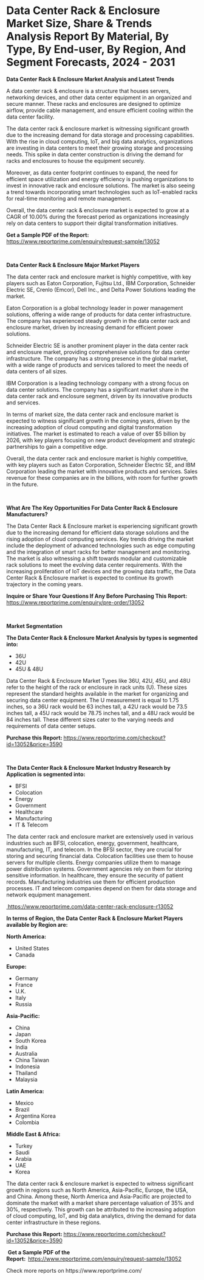 <p><h1>Data Center Rack & Enclosure Market Size, Share & Trends Analysis Report By Material, By Type, By End-user, By Region, And Segment Forecasts, 2024 - 2031</h1></p><p><strong>Data Center Rack & Enclosure Market Analysis and Latest Trends</strong></p>
<p><p>A data center rack & enclosure is a structure that houses servers, networking devices, and other data center equipment in an organized and secure manner. These racks and enclosures are designed to optimize airflow, provide cable management, and ensure efficient cooling within the data center facility.</p><p>The data center rack & enclosure market is witnessing significant growth due to the increasing demand for data storage and processing capabilities. With the rise in cloud computing, IoT, and big data analytics, organizations are investing in data centers to meet their growing storage and processing needs. This spike in data center construction is driving the demand for racks and enclosures to house the equipment securely.</p><p>Moreover, as data center footprint continues to expand, the need for efficient space utilization and energy efficiency is pushing organizations to invest in innovative rack and enclosure solutions. The market is also seeing a trend towards incorporating smart technologies such as IoT-enabled racks for real-time monitoring and remote management.</p><p>Overall, the data center rack & enclosure market is expected to grow at a CAGR of 10.00% during the forecast period as organizations increasingly rely on data centers to support their digital transformation initiatives.</p></p>
<p><strong>Get a Sample PDF of the Report:&nbsp;</strong> <a href="https://www.reportprime.com/enquiry/request-sample/13052">https://www.reportprime.com/enquiry/request-sample/13052</a></p>
<p>&nbsp;</p>
<p><strong>Data Center Rack & Enclosure Major Market Players</strong></p>
<p><p>The data center rack and enclosure market is highly competitive, with key players such as Eaton Corporation, Fujitsu Ltd., IBM Corporation, Schneider Electric SE, Crenlo (Emcor), Dell Inc., and Delta Power Solutions leading the market. </p><p>Eaton Corporation is a global technology leader in power management solutions, offering a wide range of products for data center infrastructure. The company has experienced steady growth in the data center rack and enclosure market, driven by increasing demand for efficient power solutions. </p><p>Schneider Electric SE is another prominent player in the data center rack and enclosure market, providing comprehensive solutions for data center infrastructure. The company has a strong presence in the global market, with a wide range of products and services tailored to meet the needs of data centers of all sizes.</p><p>IBM Corporation is a leading technology company with a strong focus on data center solutions. The company has a significant market share in the data center rack and enclosure segment, driven by its innovative products and services.</p><p>In terms of market size, the data center rack and enclosure market is expected to witness significant growth in the coming years, driven by the increasing adoption of cloud computing and digital transformation initiatives. The market is estimated to reach a value of over $5 billion by 2026, with key players focusing on new product development and strategic partnerships to gain a competitive edge.</p><p>Overall, the data center rack and enclosure market is highly competitive, with key players such as Eaton Corporation, Schneider Electric SE, and IBM Corporation leading the market with innovative products and services. Sales revenue for these companies are in the billions, with room for further growth in the future.</p></p>
<p>&nbsp;</p>
<p><strong>What Are The Key Opportunities For Data Center Rack & Enclosure Manufacturers?</strong></p>
<p><p>The Data Center Rack & Enclosure market is experiencing significant growth due to the increasing demand for efficient data storage solutions and the rising adoption of cloud computing services. Key trends driving the market include the deployment of advanced technologies such as edge computing and the integration of smart racks for better management and monitoring. The market is also witnessing a shift towards modular and customizable rack solutions to meet the evolving data center requirements. With the increasing proliferation of IoT devices and the growing data traffic, the Data Center Rack & Enclosure market is expected to continue its growth trajectory in the coming years.</p></p>
<p><strong>Inquire or Share Your Questions If Any Before Purchasing This Report:</strong> <a href="https://www.reportprime.com/enquiry/pre-order/13052">https://www.reportprime.com/enquiry/pre-order/13052</a></p>
<p>&nbsp;</p>
<p><strong>Market Segmentation</strong></p>
<p><strong>The Data Center Rack & Enclosure Market Analysis by types is segmented into:</strong></p>
<p><ul><li>36U</li><li>42U</li><li>45U & 48U</li></ul></p>
<p><p>Data Center Rack & Enclosure Market Types like 36U, 42U, 45U, and 48U refer to the height of the rack or enclosure in rack units (U). These sizes represent the standard heights available in the market for organizing and securing data center equipment. The U measurement is equal to 1.75 inches, so a 36U rack would be 63 inches tall, a 42U rack would be 73.5 inches tall, a 45U rack would be 78.75 inches tall, and a 48U rack would be 84 inches tall. These different sizes cater to the varying needs and requirements of data center setups.</p></p>
<p><strong>Purchase this Report:&nbsp;</strong><a href="https://www.reportprime.com/checkout?id=13052&price=3590">https://www.reportprime.com/checkout?id=13052&price=3590</a></p>
<p>&nbsp;</p>
<p><strong>The Data Center Rack & Enclosure Market Industry Research by Application is segmented into:</strong></p>
<p><ul><li>BFSI</li><li>Colocation</li><li>Energy</li><li>Government</li><li>Healthcare</li><li>Manufacturing</li><li>IT & Telecom</li></ul></p>
<p><p>The data center rack and enclosure market are extensively used in various industries such as BFSI, colocation, energy, government, healthcare, manufacturing, IT, and telecom. In the BFSI sector, they are crucial for storing and securing financial data. Colocation facilities use them to house servers for multiple clients. Energy companies utilize them to manage power distribution systems. Government agencies rely on them for storing sensitive information. In healthcare, they ensure the security of patient records. Manufacturing industries use them for efficient production processes. IT and telecom companies depend on them for data storage and network equipment management.</p></p>
<p><a href="https://www.reportprime.com/data-center-rack-enclosure-r13052">&nbsp;https://www.reportprime.com/data-center-rack-enclosure-r13052</a></p>
<p><strong>In terms of Region, the Data Center Rack & Enclosure Market Players available by Region are:</strong></p>
<p>
    <p> <strong> North America: </strong>
        <ul>
            <li>United States</li>
            <li>Canada</li>
        </ul>
        </p> 
    <p> <strong> Europe: </strong>
        <ul>
            <li>Germany</li>
            <li>France</li>
            <li>U.K.</li>
            <li>Italy</li>
            <li>Russia</li>
        </ul>
        </p> 
    <p> <strong> Asia-Pacific: </strong>
        <ul>
            <li>China</li>
            <li>Japan</li>
            <li>South Korea</li>
            <li>India</li>
            <li>Australia</li>
            <li>China Taiwan</li>
            <li>Indonesia</li>
            <li>Thailand</li>
            <li>Malaysia</li>
        </ul>
        </p> 
    <p> <strong> Latin America: </strong>
        <ul>
            <li>Mexico</li>
            <li>Brazil</li>
            <li>Argentina Korea</li>
            <li>Colombia</li>
        </ul>
        </p> 
    <p> <strong> Middle East & Africa: </strong>
        <ul>
            <li>Turkey</li>
            <li>Saudi</li>
            <li>Arabia</li>
            <li>UAE</li>
            <li>Korea</li>
        </ul>
    </p>
    </p>
<p><p>The data center rack & enclosure market is expected to witness significant growth in regions such as North America, Asia-Pacific, Europe, the USA, and China. Among these, North America and Asia-Pacific are projected to dominate the market with a market share percentage valuation of 35% and 30%, respectively. This growth can be attributed to the increasing adoption of cloud computing, IoT, and big data analytics, driving the demand for data center infrastructure in these regions.</p></p>
<p><strong>Purchase this Report: </strong><a href="https://www.reportprime.com/checkout?id=13052&price=3590">https://www.reportprime.com/checkout?id=13052&price=3590</a></p>
<p>&nbsp;<strong>Get a Sample PDF of the Report:&nbsp;&nbsp;</strong><a href="https://www.reportprime.com/enquiry/request-sample/13052">https://www.reportprime.com/enquiry/request-sample/13052</a></p>
<p><strong></strong></p>
<p>Check more reports on https://www.reportprime.com/</p>